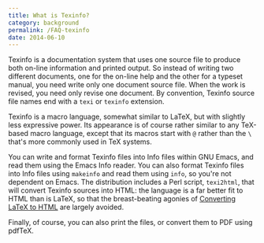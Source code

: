 ```yaml
---
title: What is Texinfo?
category: background
permalink: /FAQ-texinfo
date: 2014-06-10
---
```


Texinfo is a documentation system that uses one source file to produce
both on-line information and printed output.  So instead of writing
two different documents, one for the on-line help and the other for a
typeset manual, you need write only one document source file.  When
the work is revised, you need only revise one document.  By
convention, Texinfo source file names end with a `texi` or
`texinfo` extension.

Texinfo is a macro language, somewhat similar to LaTeX, but with
slightly less expressive power.  Its appearance is of course rather
similar to any TeX-based macro language, except that its macros
start with `@` rather than the `\` that's more commonly used in
TeX systems.

You can write and format Texinfo files into Info files within GNU
Emacs, and read them using the Emacs Info
reader.  You can also format Texinfo files into Info files using
`makeinfo` and read them using `info`, so you're not
dependent on Emacs.  The distribution includes a
Perl script, `texi2html`, that will convert
Texinfo sources into HTML: the language is a far better fit to
HTML than is LaTeX, so that the breast-beating agonies of
[Converting LaTeX to HTML](FAQ-LaTeX2HTML) are largely
avoided.

Finally, of course, you can also print the files, or convert them to
PDF using pdfTeX.

